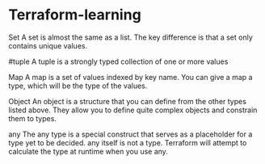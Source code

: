 # Terraform-learning

Set
A set is almost the same as a list. The key difference is that a set only contains unique values.

#tuple
A tuple is a strongly typed collection of one or more values

Map
A map is a set of values indexed by key name. You can give a map a type, which will be the type of the values.

Object
An object is a structure that you can define from the other types listed above. They allow you to define quite complex objects and constrain them to types. 


any
The any type is a special construct that serves as a placeholder for a type yet to be decided. any itself is not a type. Terraform will attempt to calculate the type at runtime when you use any.
